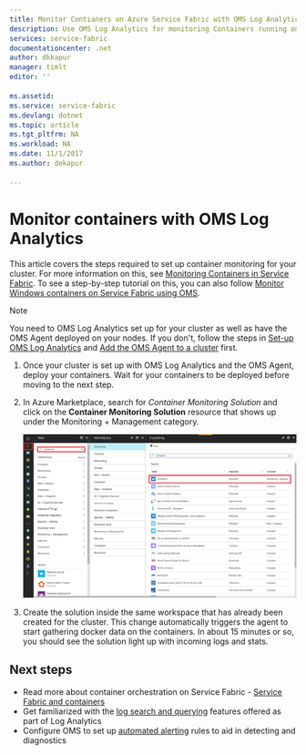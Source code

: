 ```yaml
---
title: Monitor Contianers on Azure Service Fabric with OMS Log Analytics | Microsoft Docs
description: Use OMS Log Analytics for monitoring Containers running on Azure Service Fabric clusters.
services: service-fabric
documentationcenter: .net
author: dkkapur
manager: timlt
editor: ''

ms.assetid:
ms.service: service-fabric
ms.devlang: dotnet
ms.topic: article
ms.tgt_pltfrm: NA
ms.workload: NA
ms.date: 11/1/2017
ms.author: dekapur

---
```


# Monitor containers with OMS Log Analytics
 
This article covers the steps required to set up container monitoring for your cluster. For more information on this, see [Monitoring Containers in Service Fabric](service-fabric-diagnostics-event-analysis-oms.md#monitoring-containers). To see a step-by-step tutorial on this, you can also follow [Monitor Windows containers on Service Fabric using OMS](service-fabric-tutorial-monitoring-wincontainers.md).

> [!NOTE]
> You need to OMS Log Analytics set up for your cluster as well as have the OMS Agent deployed on your nodes. If you don't, follow the steps in [Set-up OMS Log Analytics](service-fabric-diagnostics-oms-setup.md) and [Add the OMS Agent to a cluster](service-fabric-diagnostics-oms-agent.md) first.

1. Once your cluster is set up with OMS Log Analytics and the OMS Agent, deploy your containers. Wait for your containers to be deployed before moving to the next step.

2. In Azure Marketplace, search for *Container Monitoring Solution* and click on the **Container Monitoring Solution** resource that shows up under the Monitoring + Management category.

    ![Adding Containers solution](./media/service-fabric-diagnostics-event-analysis-oms/containers-solution.png)

3. Create the solution inside the same workspace that has already been created for the cluster. This change automatically triggers the agent to start gathering docker data on the containers. In about 15 minutes or so, you should see the solution light up with incoming logs and stats.

## Next steps
* Read more about container orchestration on Service Fabric - [Service Fabric and containers](service-fabric-containers-overview.md)
* Get familiarized with the [log search and querying](../log-analytics/log-analytics-log-searches.md) features offered as part of Log Analytics
* Configure OMS to set up [automated alerting](../log-analytics/log-analytics-alerts.md) rules to aid in detecting and diagnostics